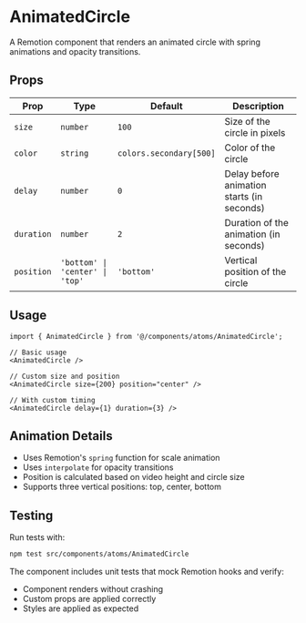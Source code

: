 # AnimatedCircle

A Remotion component that renders an animated circle with spring animations and opacity transitions.

## Props

| Prop | Type | Default | Description |
|------|------|---------|-------------|
| `size` | `number` | `100` | Size of the circle in pixels |
| `color` | `string` | `colors.secondary[500]` | Color of the circle |
| `delay` | `number` | `0` | Delay before animation starts (in seconds) |
| `duration` | `number` | `2` | Duration of the animation (in seconds) |
| `position` | `'bottom' \| 'center' \| 'top'` | `'bottom'` | Vertical position of the circle |

## Usage

```tsx
import { AnimatedCircle } from '@/components/atoms/AnimatedCircle';

// Basic usage
<AnimatedCircle />

// Custom size and position
<AnimatedCircle size={200} position="center" />

// With custom timing
<AnimatedCircle delay={1} duration={3} />
```

## Animation Details

- Uses Remotion's `spring` function for scale animation
- Uses `interpolate` for opacity transitions
- Position is calculated based on video height and circle size
- Supports three vertical positions: top, center, bottom

## Testing

Run tests with:
```bash
npm test src/components/atoms/AnimatedCircle
```

The component includes unit tests that mock Remotion hooks and verify:
- Component renders without crashing
- Custom props are applied correctly
- Styles are applied as expected 